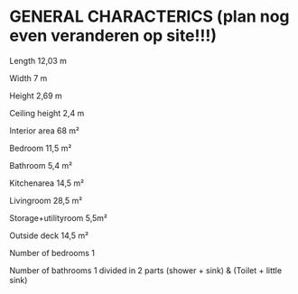# GENERAL CHARACTERICS (plan nog even veranderen op site!!!)

Length                   12,03 m

Width                            7 m

Height                      2,69 m

Ceiling height            2,4 m

Interior area                68 m²

Bedroom                 11,5 m²

Bathroom                  5,4 m²

Kitchenarea             14,5 m²

Livingroom              28,5 m²

Storage+utilityroom   5,5m²

Outside deck          14,5 m²

Number of bedrooms 1

Number of bathrooms 1 divided in 2 parts (shower + sink) & (Toilet + little sink)